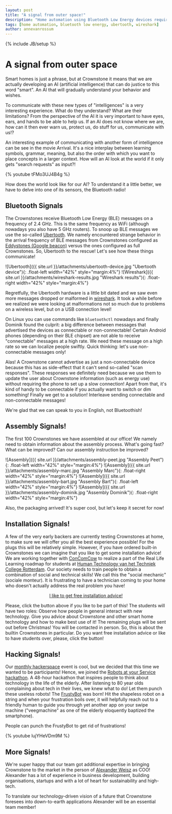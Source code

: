 ```yaml
---
layout: post
title: "A signal from outer space!"
description: "Home automation using Bluetooth Low Energy devices requires us to understand that technology much better using tools such as Ubertooth and Wireshark."
tags: [home automation, bluetooth low energy, ubertooth, wireshark]
author: annevanrossum
---
```

{% include JB/setup %}

# A signal from outer space

Smart homes is just a phrase, but at Crownstone it means that we are actually developing an AI (artificial intelligence) that can do justice to this word "smart". An AI that will gradually understand your behavior and wishes. 

To communicate with these new types of "intelligences" is a very interesting experience. What do they understand? What are their limitations? From the perspective of the AI it is very important to have eyes, ears, and hands to be able to help us. If an AI does not know where we are, how can it then ever warn us, protect us, do stuff for us, communicate with us!?

An interesting example of communicating with another form of intelligence can be see in the movie Arrival. It's a nice interplay between learning symbols, grammar, meaning, but also the order with which you want to place concepts in a larger context. How will an AI look at the world if it only gets "search requests" as input?!

{% youtube tFMo3UJ4B4g %}

 How does the world look like for our AI? To understand it a little better, we have to delve into one of its sensors, the Bluetooth radio!
 
## Bluetooth Signals

 The Crownstones receive Bluetooth Low Energy (BLE) messages on a frequency of 2.4 GHz. This is the same frequency as WiFi (although nowadays you also have 5 GHz routers). To snoop up BLE messages we use the so-called 
[Ubertooth](https://hakshop.com/products/ubertooth-one). We namely encountered strange behavior in the arrival frequency of BLE messages from Crownstones configured as 
[Eddystones (Google beacon)](https://developers.google.com/beacons/) 
versus the ones configured as full Crownstones. So, Ubertooth to the rescue! Let's see how these things communicate!

![Ubertooth]({{ site.url }}/attachments/ubertooth-device.jpg "Ubertooth device"){: .float-left width="42%" style="margin:4%"}
![Wireshark]({{ site.url }}/attachments/wireshark-results.jpg "Wireshark results"){: .float-right width="42%" style="margin:4%"}

 Regretfully, the Ubertooth hardware is a little bit dated and we saw even more messages dropped or malformed in 
[wireshark](https://www.wireshark.org/). It took a while before we realized we were looking at malformations not so much due to problems on a wireless level, but on a USB connection level!

On Linux you can use commands like `bluetoothctl` nowadays and finally Dominik found the culprit: a big difference between messages that advertised the devices as connectable or non-connectable! Certain Android phones (depending on their BLE chipset) are not able to receive "connectable" messages at a high rate. We need these message on a high rate so we can localize people swiftly. Quick thinking: let's use non-connectable messages only!

 Alas! A Crownstone cannot advertise as just a non-connectable device because this has as side-effect that it can't send so-called "scan responses". These responses we definitely need because we use them to update the user about Crownstone information (such as energy use) without requiring the phone to set up a slow connection! Apart from that, it's kind of handy to be connectable if you actually want to switch or dim something! Finally we get to a solution! Interleave sending connectable and non-connectable messages!

 We're glad that we can speak to you in English, not Bluetoothish!
 
## Assembly Signals!

The first 100 Crownstones we have assembled at our office! We namely need to obtain information about the assembly process. What's going fast? What can be improved? Can our assembly instruction be improved?

![Assembly]({{ site.url }}/attachments/assembly-peet.jpg "Assembly Peet"){: .float-left width="42%" style="margin:4%"}
![Assembly]({{ site.url }}/attachments/assembly-marc.jpg "Assembly Marc"){: .float-right width="42%" style="margin:4%"}
![Assembly]({{ site.url }}/attachments/assembly-bart.jpg "Assembly Bart"){: .float-left width="42%" style="margin:4%"}
![Assembly]({{ site.url }}/attachments/assembly-dominik.jpg "Assembly Dominik"){: .float-right width="42%" style="margin:4%"}


 Also, the packaging arrived! It's super cool, but let's keep it secret for now!

## Installation Signals!

 A few of the very early backers are currently testing Crownstones at home, to make sure we will offer you all the best experience possible! For the plugs this will be relatively simple. However, if you have ordered built-in Crownstones we can imagine that you like to get some installation advice!
 We are working together with 
[ConComCow](http://www.concomcow.nl/) 
to realize a part of the Real Life Learning roadmap for students at 
[Human Technology van het Techniek College Rotterdam](https://www.techniekcollegerotterdam.nl/maakindustrie-bouwen-wonen/opleiding/technicus-human-technology). Our society needs to train people to obtain a combination of social and technical skills! We call this the "social mechanic" (sociale monteur). It is frustrating to have a technician coming to your home who doesn't actually address the real problem you have!

<p style="text-align: center">
<a href="mailto:team@crownstone.rocks?subject=I like to get free installation advice" class="button-link" style="display: inline-block; margin-left: auto; margin-right: auto">I like to get free installation advice!</a>
</p>

 Please, click the button above if you like to be part of this! The students will have two roles:
 Observe how people in general interact with new technology.
 Give you advice about Crownstone and other smart home technology and how to make best use of it!
 The remaining plugs will be sent out before Christmas! You will be contacted in person. So, this is about the builtin Crownstones in particular. Do you want free installation advice or like to have students over, please, click the button!

## Hacking Signals!

 Our 
[monthly hackerspace](https://www.meetup.com/Smart-Home-Bluetooth-Hackerspace/) 
event is cool, but we decided that this time we wanted to be participants! Hence, we joined the 
[Robots at your Service hackathon](https://robots.devpost.com/). A 48-hour hackathon that inspires people to think about technology in the life of the elderly. After listening to 80 year olds complaining about tech in their lives, we knew what to do! Let them punch these useless robots! The 
[FrustyBot](https://devpost.com/software/frustybot)
was born! Hit the shapeless robot on a string and when your frustration boils over, it will helpfully reach out to a friendly human to guide you through yet another app on your swipe machine ("veegmachine" as one of the elderly eloquently baptized the smartphone).
  
   People can punch the FrustyBot to get rid of frustrations!

{% youtube lujYHeVDm9M %}

## More Signals!
   
We're super happy that our team got additional expertise in bringing Crownstone to the market in the person of 
[Alexander Weisz](https://www.linkedin.com/in/alexanderjweisz)
as COO! Alexander has a lot of experience in business development, building organisations, startups and with a lot of heart for sustainability and high-tech.

 To translate our technology-driven vision of a future that Crownstone foresees into down-to-earth applications Alexander will be an essential team member!
    
